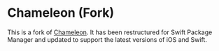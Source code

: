 # Chameleon (Fork)

This is a fork of [Chameleon](https://github.com/ViccAlexander/Chameleon). It
has been restructured for Swift Package Manager and updated to support the
latest versions of iOS and Swift.


